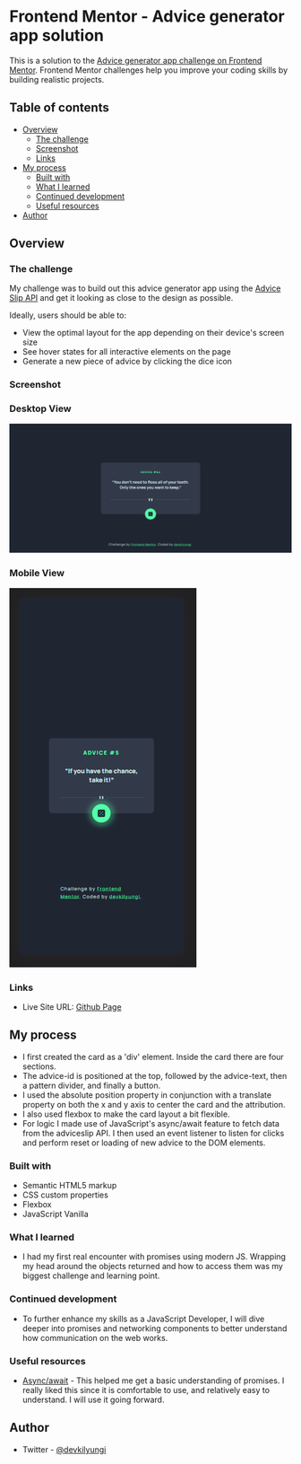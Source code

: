 # Frontend Mentor - Advice generator app solution

This is a solution to the [Advice generator app challenge on Frontend Mentor](https://www.frontendmentor.io/challenges/advice-generator-app-QdUG-13db). Frontend Mentor challenges help you improve your coding skills by building realistic projects.

## Table of contents

- [Overview](#overview)
  - [The challenge](#the-challenge)
  - [Screenshot](#screenshot)
  - [Links](#links)
- [My process](#my-process)
  - [Built with](#built-with)
  - [What I learned](#what-i-learned)
  - [Continued development](#continued-development)
  - [Useful resources](#useful-resources)
- [Author](#author)

## Overview

### The challenge

My challenge was to build out this advice generator app using the [Advice Slip API](https://api.adviceslip.com) and get it looking as close to the design as possible.

Ideally, users should be able to:

- View the optimal layout for the app depending on their device's screen size
- See hover states for all interactive elements on the page
- Generate a new piece of advice by clicking the dice icon

### Screenshot

### Desktop View

![Desktop View Screenshot](images/desktop.png)

### Mobile View

![Mobile View Screenshot](images/mobile.png)

### Links

- Live Site URL: [Github Page](https://devkilyungi.github.io/advice-generator-app-main/)

## My process

- I first created the card as a 'div' element. Inside the card there are four sections.
- The advice-id is positioned at the top, followed by the advice-text, then a pattern divider, and finally a button.
- I used the absolute position property in conjunction with a translate property on both the x and y axis to center the card and the attribution.
- I also used flexbox to make the card layout a bit flexible.
- For logic I made use of JavaScript's async/await feature to fetch data from the adviceslip API. I then used an event listener to listen for clicks and perform reset or loading of new advice to the DOM elements.

### Built with

- Semantic HTML5 markup
- CSS custom properties
- Flexbox
- JavaScript Vanilla

### What I learned

- I had my first real encounter with promises using modern JS. Wrapping my head around the objects returned and how to access them was my biggest challenge and learning point.

### Continued development

- To further enhance my skills as a JavaScript Developer, I will dive deeper into promises and networking components to better understand how communication on the web works.

### Useful resources

- [Async/await](https://javascript.info/async-await) - This helped me get a basic understanding of promises. I really liked this since it is comfortable to use, and relatively easy to understand. I will use it going forward.

## Author

- Twitter - [@devkilyungi](https://www.twitter.com/devkilyungi)
